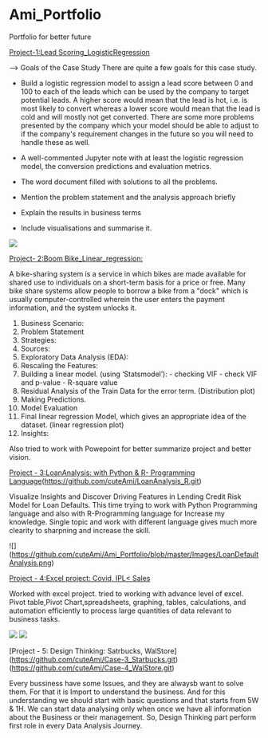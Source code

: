 # Ami_Portfolio
Portfolio for better future

[Project-1:Lead Scoring_LogisticRegression](https://github.com/cuteAmi/LeadScore_logisticReg.git)

--> Goals of the Case Study
There are quite a few goals for this case study.

- Build a logistic regression model to assign a lead score between 0 and 100 to each of the leads which can be used by the company to target potential leads. A higher score would mean that the lead is hot, i.e. is most likely to convert whereas a lower score would mean that the lead is cold and will mostly not get converted.
There are some more problems presented by the company which your model should be able to adjust to if the company's requirement changes in the future so you will need to handle these as well.

- A well-commented Jupyter note with at least the logistic regression model, the conversion predictions and evaluation metrics.
- The word document filled with solutions to all the problems.
- Mention the problem statement and the analysis approach briefly
- Explain the results in business terms
- Include visualisations and summarise it.

![](https://github.com/cuteAmi/Ami_Portfolio/blob/master/Images/Lead_Score_top.png)

[Project- 2:Boom Bike_Linear_regression:](https://github.com/cuteAmi/BoomBikes_Linear.git)

A bike-sharing system is a service in which bikes are made available for shared use to individuals on a short-term basis for a price or free. Many bike share systems allow people to borrow a bike from a "dock" which is usually computer-controlled wherein the user enters the payment information, and the system unlocks it.

1)	Business Scenario:
2)	Problem Statement
3)  Strategies:
4)  Sources:
5)  Exploratory Data Analysis (EDA):
6) 	Rescaling the Features:
7)  Building a linear model. (using ‘Statsmodel’):
        - checking VIF
        - check VIF and p-value
        - R-square value
8)  Residual Analysis of the Train Data for the error term. (Distribution plot)
9)  Making Predictions.
10)	Model Evaluation 
11)	Final linear regression Model, which gives an appropriate idea of the dataset. (linear regression plot) 
12) Insights:

 Also tried to work with Powepoint for better summarize project and better vision.

 [Project - 3:LoanAnalysis: with Python & R- Programming Language](https://github.com/cuteAmi/LoanAnalysis_Py.git)(https://github.com/cuteAmi/LoanAnalysis_R.git)
 
 Visualize Insights and Discover Driving Features in Lending Credit Risk Model for Loan Defaults. 
 This time trying to work with Python Programming language and also with R-Programming language for Increase my knowledge.
 Single topic and work with different language gives much more clearity to sharpning and increase the skill.
 
 ![] (https://github.com/cuteAmi/Ami_Portfolio/blob/master/Images/LoanDefaultAnalysis.png)
 
 [Project - 4:Excel project: Covid, IPL< Sales](https://github.com/cuteAmi/Statistics_Excel.git)
 
 Worked with excel project.
 tried to working with advance level of excel. 
 Pivot table,Pivot Chart,spreadsheets, graphing, tables, calculations, and automation efficiently to process large quantities of data relevant to business tasks.
 
 ![](https://github.com/cuteAmi/Ami_Portfolio/blob/master/Images/SalesExcel.png)
 ![](https://github.com/cuteAmi/Ami_Portfolio/blob/master/Images/IPLExcel.png)
 
 [Project - 5: Design Thinking: Satrbucks, WalStore] (https://github.com/cuteAmi/Case-3_Starbucks.git)(https://github.com/cuteAmi/Case-4_WalStore.git)
 
 Every bussiness have some Issues, and they are alwaysb want to solve them.
 For that it is Import to understand the business.
 And for this understanding we should start with basic questions and that starts from 5W & 1H.
 We can start data analysing only when once we have all information about the Business or their management.
 So, Design Thinking part perform first role in every Data Analysis Journey.
 

 

